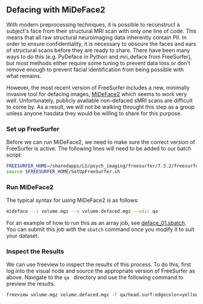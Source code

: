## Defacing with MiDeFace2 
With modern preprocessing techniques, it is possible to reconstruct a subject's face from their structural MRI scan with only one line of code. This means that all raw structural neuroimaging data inherently contain PII. In order to ensure confidentiality, it is necessary to obscure the faces and ears of structural scans before they are ready to share. There have been many ways to do this (e.g. PyDeface in Python and mri_deface from FreeSurfer), but most methods either require some tuning to prevent data loss or don't remove enough to prevent facial identification from being possible with what remains. 

However, the most recent version of FreeSurfer includes a new, minimally invasive tool for defacing images, [MiDeFace2](https://surfer.nmr.mgh.harvard.edu/fswiki/MiDeFace2) which seems to work very well. Unfortunately, publicly available non-defaced sMRI scans are difficult to come by. As a result, we will not be walking throught this step as a group unless anyone hasdata they would be willing to share for this purpose.

### Set up FreeSurfer
Before we can run MiDeFace2, we need to make sure the correct version of FreeSurfer is active. The following lines will need to be added to our batch script:

```bash
FREESURFER_HOME=/sharedapps/LS/psych_imaging/freesurfer/7.3.2/freesurfer
source $FREESURFER_HOME/SetUpFreeSurfer.sh
```

### Run MiDeFace2
The typical syntax for using MiDeFace2 is as follows:

```bash
mideface --i volume.mgz --o volume.defaced.mgz --odir qa
```


For an example of how to run this as an array job, see [deface_01.sbatch](./deface_01.sbatch). You can submit this job with the `sbatch` command once you modify it to suit your dataset.

### Inspect the Results
We can use freeview to inspect the results of this process. To do this, first log into the visual node and source the appropriate version of FreeSurfer as above. Navigate to the `qa ` directory and use the following command to preview the results.

```bash
freeview volume.mgz volume.defaced.mgz -f qa/head.surf:edgecolor=yellow -f qa/head.defaced.surf:edgecolor=red:visible=0
```
